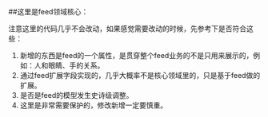 ##这里是feed领域核心：

注意这里的代码几乎不会改动，如果感觉需要改动的时候，先参考下是否符合这些：
1. 新增的东西是feed的一个属性，是贯穿整个feed业务的不是只用来展示的，例如：人和眼睛、手的关系。
2. 通过feed扩展字段实现的，几乎大概率不是核心领域里的，只是基于feed做的扩展。
3. 是否是feed的模型发生史诗级调整。
4. 这里是非常需要保护的，修改新增一定要慎重。

